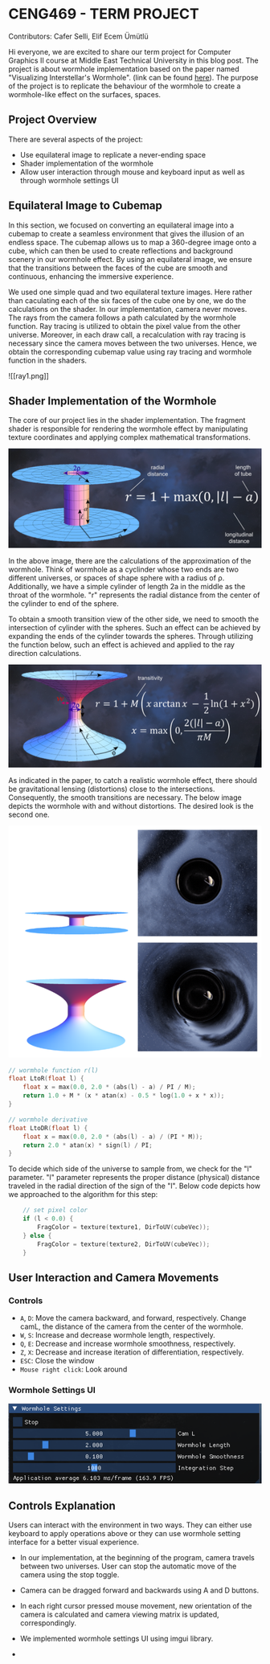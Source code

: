 # CENG469 - TERM PROJECT
Contributors: Cafer Selli, Elif Ecem Ümütlü

Hi everyone, we are excited to share our term project for Computer Graphics II course at Middle East Technical University in this blog post. The project is about wormhole implementation based on the paper named "Visualizing Interstellar's Wormhole". (link can be found [here](https://www.researchgate.net/publication/272195706_Visualizing_Interstellar's_Wormhole)). The purpose of the project is to replicate the behaviour of the wormhole to create a wormhole-like effect on the surfaces, spaces.

## Project Overview
There are several aspects of the project:
- Use equilateral image to replicate a never-ending space
- Shader implementation of the wormhole
- Allow user interaction through mouse and keyboard input as well as through wormhole settings UI

## Equilateral Image to Cubemap
In this section, we focused on converting an equilateral image into a cubemap to create a seamless environment that gives the illusion of an endless space. The cubemap allows us to map a 360-degree image onto a cube, which can then be used to create reflections and background scenery in our wormhole effect. By using an equilateral image, we ensure that the transitions between the faces of the cube are smooth and continuous, enhancing the immersive experience.

We used one simple quad and two equilateral texture images. Here rather than caculating each of the six faces of the cube one by one, we do the calculations on the shader. In our implementation, camera never moves. The rays from the camera follows a path calculated by the wormhole function. Ray tracing is utilized to obtain the pixel value from the other universe. Moreover, in each draw call, a recalculation with ray tracing is necessary since the camera moves between the two universes. Hence, we obtain the corresponding cubemap value using ray tracing and wormhole function in the shaders.

![[ray1.png]]

## Shader Implementation of the Wormhole
The core of our project lies in the shader implementation. The fragment shader is responsible for rendering the wormhole effect by manipulating texture coordinates and applying complex mathematical transformations.

<img src="images/wormhole1.png">

In the above image, there are the calculations of the approximation of the wormhole. Think of wormhole as a cyclinder whose two ends are two different universes, or spaces of shape sphere with a radius of ρ. Additionally, we have a simple cylinder of length 2a in the middle as the throat of the wormhole. "r" represents the radial distance from the center of the cylinder to end of the sphere. 

To obtain a smooth transition view of the other side, we need to smooth the intersection of cylinder with the spheres. Such an effect can be achieved by expanding the ends of the cylinder towards the spheres. Through utilizing the function below, such an effect is achieved and applied to the ray direction calculations.

<img src="images/wormhole2.png"> 

As indicated in the paper, to catch a realistic wormhole effect, there should be gravitational lensing (distortions) close to the intersections. Consequently, the smooth transitions are necessary. The below image depicts the wormhole with and without distortions. The desired look is the second one.

<img src="images/wormhole3.png"> 

```cpp
// wormhole function r(l)
float LtoR(float l) {
    float x = max(0.0, 2.0 * (abs(l) - a) / PI / M);
    return 1.0 + M * (x * atan(x) - 0.5 * log(1.0 + x * x));
}
```

```cpp
// wormhole derivative
float LtoDR(float l) {
    float x = max(0.0, 2.0 * (abs(l) - a) / (PI * M));
    return 2.0 * atan(x) * sign(l) / PI;
}
```

To decide which side of the universe to sample from, we check for the "l" parameter. "l" parameter represents the proper distance
(physical) distance traveled in the radial direction of the sign of the "l". Below code depicts how we approached to the algorithm for this step:

```cpp
    // set pixel color
    if (l < 0.0) {
        FragColor = texture(texture1, DirToUV(cubeVec));
    } else {
        FragColor = texture(texture2, DirToUV(cubeVec));
    }
```

## User Interaction and Camera Movements

### Controls
- `A`, `D`: Move the camera backward, and forward, respectively. Change camL, the distance of the camera from the center of the wormhole.
- `W`, `S`: Increase and decrease wormhole length, respectively.
- `Q`, `E`:  Decrease and increase wormhole smoothness, respectively.
- `Z`, `X`:  Decrease and increase iteration of differentiation, respectively.
- `ESC`: Close the window
- `Mouse right click`: Look around 

### Wormhole Settings UI

<img src="images/settings_ui.png">

## Controls Explanation
Users can interact with the environment in two ways. They can either use keyboard to apply operations above or they can use wormhole setting interface for a better visual experience.

- In our implementation, at the beginning of the program, camera travels between two universes. User can stop the automatic move of the camera using the stop toggle.
- Camera can be dragged forward and backwards using A and D buttons.
- In each right cursor pressed mouse movement, new orientation of the camera is calculated and camera viewing matrix is updated, correspondingly.
- We implemented wormhole settings UI using imgui library.

- 

